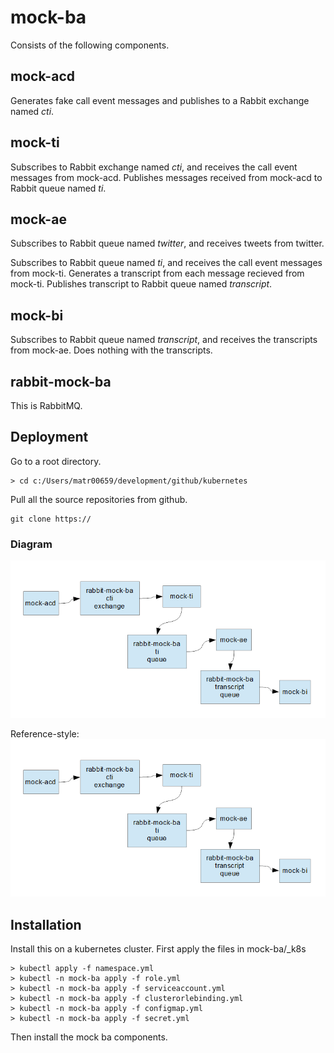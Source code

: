 # mock-ba
Consists of the following components.

## mock-acd
Generates fake call event messages and publishes to a Rabbit exchange named _cti_.

## mock-ti
Subscribes to Rabbit exchange named _cti_, and receives the call event messages from mock-acd.
Publishes messages received from mock-acd to Rabbit queue named _ti_.

## mock-ae
Subscribes to Rabbit queue named _twitter_, and receives tweets from twitter.

Subscribes to Rabbit queue named _ti_, and receives the call event messages from mock-ti.
Generates a transcript from each message recieved from mock-ti.
Publishes transcript to Rabbit queue named _transcript_.

## mock-bi
Subscribes to Rabbit queue named _transcript_, and receives the transcripts from mock-ae.
Does nothing with the transcripts.

## rabbit-mock-ba
This is RabbitMQ.

## Deployment
Go to a root directory.
```
> cd c:/Users/matr00659/development/github/kubernetes
```

Pull all the source repositories from github.
```
git clone https://
```

### Diagram
![image](images/diagram.png "Diagram")

Reference-style:
![alt text][diagram]

[diagram]: images/diagram.png "Diagram"

## Installation
Install this on a kubernetes cluster.
First apply the files in mock-ba/_k8s
```
> kubectl apply -f namespace.yml
> kubectl -n mock-ba apply -f role.yml
> kubectl -n mock-ba apply -f serviceaccount.yml
> kubectl -n mock-ba apply -f clusterorlebinding.yml
> kubectl -n mock-ba apply -f configmap.yml
> kubectl -n mock-ba apply -f secret.yml
```
Then install the mock ba components.
